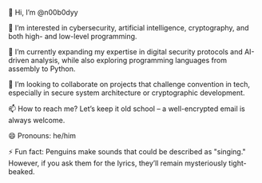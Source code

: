 👋 Hi, I’m @n00b0dyy

👀 I’m interested in cybersecurity, artificial intelligence, cryptography, and both high- and low-level programming.

🌱 I’m currently expanding my expertise in digital security protocols and AI-driven analysis, while also exploring programming languages from assembly to Python.

💼 I’m looking to collaborate on projects that challenge convention in tech, especially in secure system architecture or cryptographic development.

📫 How to reach me? Let’s keep it old school – a well-encrypted email is always welcome.

😄 Pronouns: he/him

⚡ Fun fact: Penguins make sounds that could be described as "singing." However, if you ask them for the lyrics, they’ll remain mysteriously tight-beaked.

<!---
n00b0dyy/n00b0dyy is a ✨ special ✨ repository because its `README.md` (this file) appears on your GitHub profile.
You can click the Preview link to take a look at your changes.
--->
